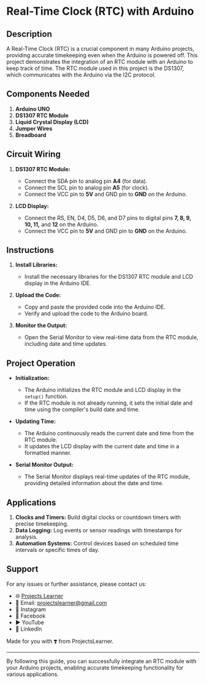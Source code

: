 # Real-Time Clock (RTC) with Arduino

## Description

A Real-Time Clock (RTC) is a crucial component in many Arduino projects, providing accurate timekeeping even when the Arduino is powered off. This project demonstrates the integration of an RTC module with an Arduino to keep track of time. The RTC module used in this project is the DS1307, which communicates with the Arduino via the I2C protocol.

## Components Needed

1. **Arduino UNO**
2. **DS1307 RTC Module**
3. **Liquid Crystal Display (LCD)**
4. **Jumper Wires**
5. **Breadboard**

## Circuit Wiring

1. **DS1307 RTC Module:**
   - Connect the SDA pin to analog pin **A4** (for data).
   - Connect the SCL pin to analog pin **A5** (for clock).
   - Connect the VCC pin to **5V** and GND pin to **GND** on the Arduino.

2. **LCD Display:**
   - Connect the RS, EN, D4, D5, D6, and D7 pins to digital pins **7, 8, 9, 10, 11,** and **12** on the Arduino.
   - Connect the VCC pin to **5V** and GND pin to **GND** on the Arduino.

## Instructions

1. **Install Libraries:**
   - Install the necessary libraries for the DS1307 RTC module and LCD display in the Arduino IDE.

2. **Upload the Code:**
   - Copy and paste the provided code into the Arduino IDE.
   - Verify and upload the code to the Arduino board.

3. **Monitor the Output:**
   - Open the Serial Monitor to view real-time data from the RTC module, including date and time updates.

## Project Operation

- **Initialization:**
  - The Arduino initializes the RTC module and LCD display in the `setup()` function.
  - If the RTC module is not already running, it sets the initial date and time using the compiler's build date and time.

- **Updating Time:**
  - The Arduino continuously reads the current date and time from the RTC module.
  - It updates the LCD display with the current date and time in a formatted manner.

- **Serial Monitor Output:**
  - The Serial Monitor displays real-time updates of the RTC module, providing detailed information about the date and time.

## Applications

1. **Clocks and Timers:** Build digital clocks or countdown timers with precise timekeeping.
2. **Data Logging:** Log events or sensor readings with timestamps for analysis.
3. **Automation Systems:** Control devices based on scheduled time intervals or specific times of day.

## Support

For any issues or further assistance, please contact us:

- 🌐 [Projects Learner](https://projectslearner.com)
- 📧 Email: projectslearner@gmail.com
- 📸 Instagram
- 📘 Facebook
- ▶️ YouTube
- 📘 LinkedIn

Made for you with ❣️ from ProjectsLearner.

---

By following this guide, you can successfully integrate an RTC module with your Arduino projects, enabling accurate timekeeping functionality for various applications.